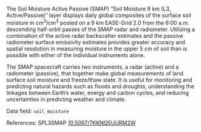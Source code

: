 The Soil Moisture Active Passive (SMAP) “Soil Moisture 9 km (L3, Active/Passive)” layer displays daily global composites of the surface soil moisture in cm<sup>3</sup>/cm<sup>3</sup> posted on a 9 km EASE-Grid 2.0 from the 6:00 a.m. descending half-orbit passes of the SMAP radar and radiometer. Utilizing a combination of the active radar backscatter estimates and the passive radiometer surface emissivity estimates provides greater accuracy and spatial resolution in measuring moisture in the upper 5 cm of soil than is possible with either of the individual instruments alone.

The SMAP spacecraft carries two instruments, a radar (active) and a radiometer (passive), that together make global measurements of land surface soil moisture and freeze/thaw state. It is useful for monitoring and predicting natural hazards such as floods and droughts, understanding the linkages between Earth’s water, energy and carbon cycles, and reducing uncertainties in predicting weather and climate.

Data field: `soil_moisture`

References: SPL3SMAP [10.5067/7KKNQ5UURM2W](https://doi.org/10.5067/7KKNQ5UURM2W)


